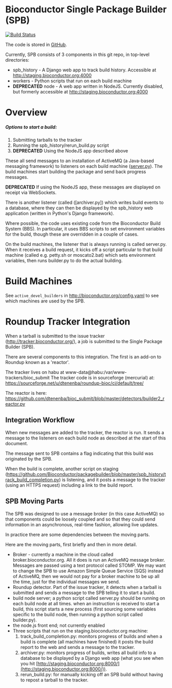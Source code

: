 Bioconductor Single Package Builder (SPB)
=========================================
[![Build Status](https://travis-ci.org/Bioconductor/packagebuilder.svg)](https://travis-ci.org/Bioconductor/packagebuilder)

The code is stored in [GitHub](https://github.com/Bioconductor/packagebuilder).

Currently, SPB consists of 3 components in this git repo, in top-level directories:

* spb_history - A Django web app to track build history.
  Accessible at http://staging.bioconductor.org:4000
* workers - Python scripts that run on each build machine
* **DEPRECATED** node - A web app written in NodeJS. Currently disabled, but formerly
  accessible at http://staging.bioconductor.org:4000

Overview
========

##### Options to start a build:
1. Submitting tarballs to the tracker
2. Running the spb_history/rerun_build.py script
3. **DEPRECATED** Using the NodeJS app described above

These all send messages to an installation of ActiveMQ (a Java-based messaging framework) to listeners on each build machine ([server.py](workers/server.py)). The build machines
start building the package and send back progress messages.

**DEPRECATED** If using the NodeJS app, these messages are displayed on receipt via WebSockets.


There is another listener (called ([archiver.py]) which
writes build events to a database, where they can
then be displayed by the spb_history web application
(written in Python's Django framework).

Where possible, the code uses existing code from the Bioconductor Build
System (BBS). In particular, it uses BBS scripts to set environment variables
for the build, though these are overridden in a couple of cases.

On the build machines, the listener that is always running is called
server.py. When it receives a build request, it kicks off a script
particular to that build machine (called e.g. petty.sh or moscato2.bat)
which sets environment variables, then runs builder.py to do the
actual building.



Build Machines
==============

See `active_devel_builders` in http://bioconductor.org/config.yaml
to see which machines are used by the SPB.



Roundup Tracker Integration
===========================

When a tarball is submitted to the issue tracker
(http://tracker.bioconductor.org/), a job is
submitted to the Single Package Builder (SPB).

There are several components to this integration. The
first is an add-on to Roundup known as a 'reactor'.

The tracker lives on habu at
www-data@habu:/var/www-trackers/bioc_submit
The tracker code is in sourceforge (mercurial) at:
https://sourceforge.net/u/dtenenba/roundup-bioc/ci/default/tree/

The reactor is here:
https://github.com/dtenenba/bioc_submit/blob/master/detectors/builder2_reactor.py


Integration Workflow
--------------------

When new messages are added to the tracker, the reactor is run.
It sends a message to the listeners on each build node as described
at the start of this document.

The message sent to SPB contains a flag indicating that this build was
originated by the SPB.

When the build is complete, another script on staging
(https://github.com/Bioconductor/packagebuilder/blob/master/spb_history/track_build_completion.py)
is listening, and it posts a message to the tracker
(using an HTTPS request) including a link to the build report.




## SPB Moving Parts

The SPB was designed to use a message broker (in this case ActiveMQ)
so that components could be loosely coupled and so that they could
send information in an asynchronous, real-time fashion, allowing
live updates.

In practice there are some dependencies between the moving parts.

Here are the moving parts, first briefly and then in more detail.

* Broker - currently a machine in the cloud called
  broker.bioconductor.org. All it does is run an ActiveMQ
  message broker. Messages are passed using a text protocol
  called STOMP. We may want to change the SPB to use
  Amazon Simple Queue Service (SQS) instead of ActiveMQ, then
  we would not pay for a broker machine to be up all the time,
  just for the individual messages we send.
* Roundup detector. Part of the issue tracker, it detects
  when a tarball is submitted and sends a message to the
  SPB telling it to start a build.
* build node server; a python script called server.py should
  be running on each build node at all times. when an
  instruction is received to start a build, this script
  starts a new process (first sourcing some variables
  specific to the build node, then running a python script
  called builder.py).
* the node.js front end; not currently enabled
* Three scripts that run on the staging.bioconductor.org machine:
  1) track_build_completion.py: monitors progress
     of builds and when a build is complete (all machines
     have finished) it posts the build report to the web
     and sends a message to the tracker.
  2) archiver.py: monitors progress of builds, writes all build
     info to a database to be displayed by a Django web app
     (what you see when you hit [http://staging.bioconductor.org:8000/](http://staging.bioconductor.org:8000/)).
  3) rerun_build.py: for manually kicking off an SPB build without
     having to repost a tarball to the tracker.

